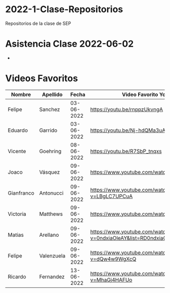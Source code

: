 # 2022-1-Clase-Repositorios
Repositorios de la clase de SEP

# Asistencia Clase 2022-06-02

- 


# Videos Favoritos

| Nombre | Apellido | Fecha      | Video Favorito YouTube       |
| ------ | -------- | ---------- | ---------------------------- |
| Felipe | Sanchez  | 03-06-2022 | https://youtu.be/rnppzUkvngA |
| Eduardo | Garrido | 03-06-2022 | https://youtu.be/Nj-hdQMa3uA |
| Vicente | Goehring | 08-06-2022 | https://youtu.be/R7SbP_tnqxs |
| Joaco  | Vásquez  | 09-06-2022 | https://www.youtube.com/watch?v=nbY_aP-alkw |
| Gianfranco | Antonucci  | 09-06-2022 | https://www.youtube.com/watch?v=LBgLC7UPCuA |
| Victoria | Matthews  | 09-06-2022 | https://www.youtube.com/watch?v=Yfsslx6y6gU |
| Matias | Arellano | 09-06-2022 | https://www.youtube.com/watch?v=0ndxiaOleAY&list=RD0ndxiaOleAY&start_radio=1 |
| Felipe | Valenzuela  | 09-06-2022 | https://www.youtube.com/watch?v=dQw4w9WgXcQ |
| Ricardo | Fernandez  | 13-06-2022 | https://www.youtube.com/watch?v=MhaGj4HAFUo |
